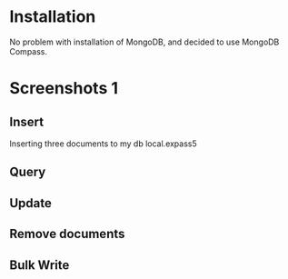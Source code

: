 # Installation
No problem with installation of MongoDB, and decided to use MongoDB Compass.  

# Screenshots 1
## Insert
Inserting three documents to my db local.expass5

## Query


## Update

## Remove documents


## Bulk Write
